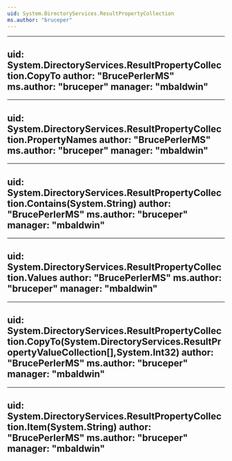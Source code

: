 ```yaml
---
uid: System.DirectoryServices.ResultPropertyCollection
ms.author: "bruceper"
---
```


---
uid: System.DirectoryServices.ResultPropertyCollection.CopyTo
author: "BrucePerlerMS"
ms.author: "bruceper"
manager: "mbaldwin"
---

---
uid: System.DirectoryServices.ResultPropertyCollection.PropertyNames
author: "BrucePerlerMS"
ms.author: "bruceper"
manager: "mbaldwin"
---

---
uid: System.DirectoryServices.ResultPropertyCollection.Contains(System.String)
author: "BrucePerlerMS"
ms.author: "bruceper"
manager: "mbaldwin"
---

---
uid: System.DirectoryServices.ResultPropertyCollection.Values
author: "BrucePerlerMS"
ms.author: "bruceper"
manager: "mbaldwin"
---

---
uid: System.DirectoryServices.ResultPropertyCollection.CopyTo(System.DirectoryServices.ResultPropertyValueCollection[],System.Int32)
author: "BrucePerlerMS"
ms.author: "bruceper"
manager: "mbaldwin"
---

---
uid: System.DirectoryServices.ResultPropertyCollection.Item(System.String)
author: "BrucePerlerMS"
ms.author: "bruceper"
manager: "mbaldwin"
---
